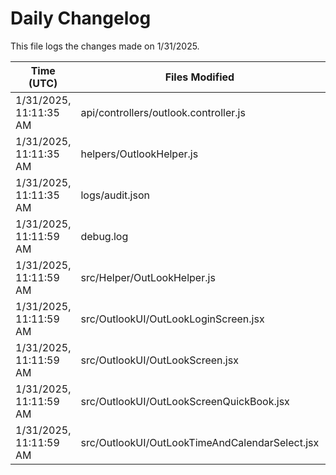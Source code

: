 # Daily Changelog

This file logs the changes made on 1/31/2025.

| Time (UTC)             | Files Modified                    | Changes (Addition/Deletion) |
|------------------------|-----------------------------------|-----------------------------|
| 1/31/2025, 11:11:35 AM | api/controllers/outlook.controller.js | 1 Additions & 1 Deletions |
| 1/31/2025, 11:11:35 AM | helpers/OutlookHelper.js | 1 Additions & 1 Deletions |
| 1/31/2025, 11:11:35 AM | logs/audit.json | 5 Additions & 5 Deletions |
| 1/31/2025, 11:11:59 AM | debug.log | 6 Additions & 0 Deletions|
| 1/31/2025, 11:11:59 AM | src/Helper/OutLookHelper.js | 16 Additions & 3 Deletions|
| 1/31/2025, 11:11:59 AM | src/OutlookUI/OutLookLoginScreen.jsx | 1 Additions & 1 Deletions|
| 1/31/2025, 11:11:59 AM | src/OutlookUI/OutLookScreen.jsx | 7 Additions & 3 Deletions|
| 1/31/2025, 11:11:59 AM | src/OutlookUI/OutLookScreenQuickBook.jsx | 23 Additions & 8 Deletions|
| 1/31/2025, 11:11:59 AM | src/OutlookUI/OutLookTimeAndCalendarSelect.jsx | 0 Additions & 0 Deletions|
